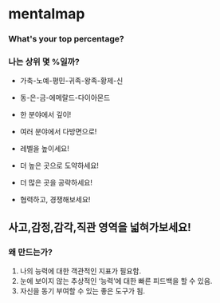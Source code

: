 # mentalmap

### What's your top percentage?
### 나는 상위 몇 %일까?

- 가축-노예-평민-귀족-왕족-황제-신
- 동-은-금-에메랄드-다이아몬드

- 한 분야에서 깊이!
- 여러 분야에서 다방면으로!
- 레벨을 높이세요!
- 더 높은 곳으로 도약하세요!
- 더 많은 곳을 공략하세요!
- 협력하고, 경쟁해보세요!

## 사고,감정,감각,직관 영역을 넓혀가보세요!

### 왜 만드는가?

1. 나의 능력에 대한 객관적인 지표가 필요함.
2. 눈에 보이지 않는 추상적인 ‘능력’에 대한 빠른 피드백을 할 수 있음.
3. 자신을 동기 부여할 수 있는 좋은 도구가 됨.

